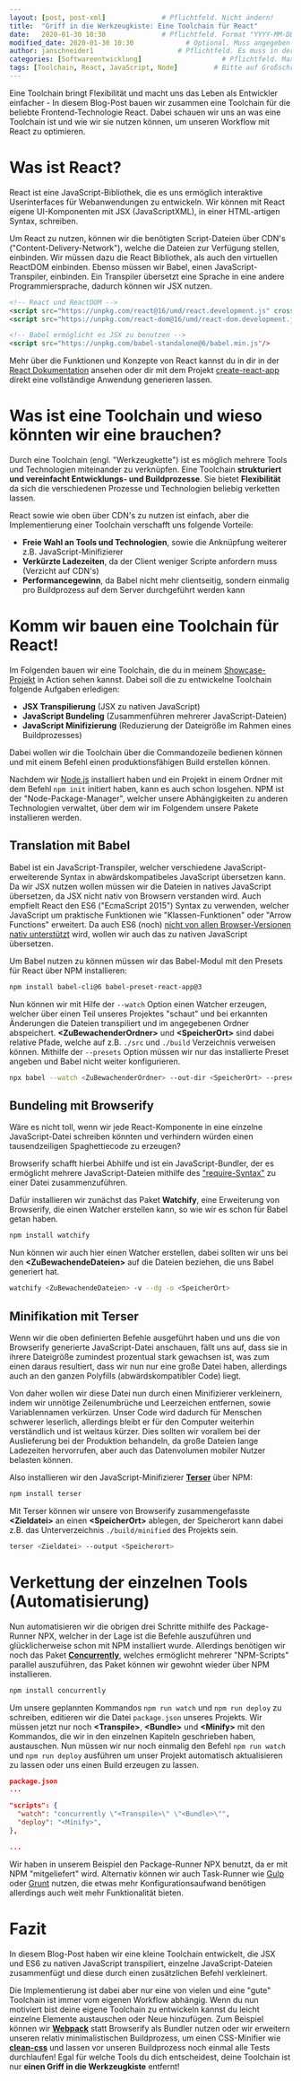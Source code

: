 ```yaml
---
layout: [post, post-xml]              # Pflichtfeld. Nicht ändern!
title:  "Griff in die Werkzeugkiste: Eine Toolchain für React"         # Pflichtfeld. Bitte einen Titel für den Blog Post angeben.
date:   2020-01-30 10:30              # Pflichtfeld. Format "YYYY-MM-DD HH:MM". Muss für Veröffentlichung in der Vergangenheit liegen. (Für Preview egal)
modified_date: 2020-01-30 10:30             # Optional. Muss angegeben werden, wenn eine bestehende Datei geändert wird.
author: janschneider1                     # Pflichtfeld. Es muss in der "authors.yml" einen Eintrag mit diesem Namen geben.
categories: [Softwareentwicklung]                    # Pflichtfeld. Maximal eine der angegebenen Kategorien verwenden.
tags: [Toolchain, React, JavaScript, Node]         # Bitte auf Großschreibung achten.
---
```


Eine Toolchain bringt Flexibilität und macht uns das Leben als Entwickler einfacher - In diesem Blog-Post bauen wir zusammen eine Toolchain für die beliebte Frontend-Technologie React. 
Dabei schauen wir uns an was eine Toolchain ist und wie wir sie nutzen können, um unseren Workflow mit React zu optimieren.

# Was ist React?

React ist eine JavaScript-Bibliothek, die es uns ermöglich interaktive Userinterfaces für Webanwendungen zu entwickeln.
Wir können mit React eigene UI-Komponenten mit JSX (JavaScriptXML), in einer HTML-artigen Syntax, schreiben.

Um React zu nutzen, können wir die benötigten Script-Dateien über CDN's ("Content-Delivery-Network"), welche die Dateien zur Verfügung stellen, einbinden.
Wir müssen dazu die React Bibliothek, als auch den virtuellen ReactDOM einbinden. Ebenso müssen wir Babel, einen JavaScript-Transpiler, einbinden.
Ein Transpiler übersetzt eine Sprache in eine andere Programmiersprache, dadurch können wir JSX nutzen.

```html
<!-- React und ReactDOM -->
<script src="https://unpkg.com/react@16/umd/react.development.js" crossorigin></script>
<script src="https://unpkg.com/react-dom@16/umd/react-dom.development.js" crossorigin></script>

<!-- Babel ermöglicht es JSX zu benutzen -->
<script src="https://unpkg.com/babel-standalone@6/babel.min.js"/>
```

Mehr über die Funktionen und Konzepte von React kannst du in dir in der [React Dokumentation](https://reactjs.org/docs/hello-world.html) ansehen
oder dir mit dem Projekt [create-react-app](https://github.com/facebook/create-react-app) direkt eine vollständige Anwendung generieren lassen.

# Was ist eine Toolchain und wieso könnten wir eine brauchen?

Durch eine Toolchain (engl. "Werkzeugkette") ist es möglich mehrere Tools und Technologien miteinander zu verknüpfen.
Eine Toolchain **strukturiert und vereinfacht Entwicklungs- und Buildprozesse**. Sie bietet **Flexibilität** da sich die verschiedenen Prozesse und Technologien beliebig verketten lassen.

React sowie wie oben über CDN's zu nutzen ist einfach, aber die Implementierung einer Toolchain verschafft uns folgende Vorteile:
- **Freie Wahl an Tools und Technologien**, sowie die Anknüpfung weiterer z.B. JavaScript-Minifizierer
- **Verkürzte Ladezeiten**, da der Client weniger Scripte anfordern muss (Verzicht auf CDN's)
- **Performancegewinn**, da Babel nicht mehr clientseitig, sondern einmalig pro Buildprozess auf dem Server durchgeführt werden kann

# Komm wir bauen eine Toolchain für React!

Im Folgenden bauen wir eine Toolchain, 
die du in meinem [Showcase-Projekt](https://github.com/JanSchneider1/PipePuzzle_React) in Action sehen kannst. Dabei soll die zu entwickelne Toolchain folgende Aufgaben erledigen:

- **JSX Transpilierung** (JSX zu nativen JavaScript)
- **JavaScript Bundeling** (Zusammenführen mehrerer JavaScript-Dateien)
- **JavaScript Minifizierung** (Reduzierung der Dateigröße im Rahmen eines Buildprozesses)

Dabei wollen wir die Toolchain über die Commandozeile bedienen können und mit einem Befehl einen produktionsfähigen Build erstellen können.

Nachdem wir [Node.js](https://nodejs.org/en/) installiert haben und ein Projekt in einem Ordner mit dem Befehl `npm init` initiert haben, kann es auch schon losgehen.
NPM ist der "Node-Package-Manager", welcher unsere Abhängigkeiten zu anderen Technologien verwaltet, über dem wir im Folgendem unsere Pakete installieren werden.

## Translation mit Babel

Babel ist ein JavaScript-Transpiler, welcher verschiedene JavaScript-erweiterende Syntax in abwärdskompatibeles JavaScript übersetzen kann.
Da wir JSX nutzen wollen müssen wir die Dateien in natives JavaScript übersetzen, da JSX nicht nativ von Browsern verstanden wird. 
Auch empfielt React den ES6 ("EcmaScript 2015") Syntax zu verwenden, welcher JavaScript um praktische Funktionen wie "Klassen-Funktionen" oder "Arrow Functions" erweitert.
Da auch ES6 (noch) [nicht von allen Browser-Versionen nativ unterstützt](https://www.w3schools.com/js/js_es6.asp) wird, wollen wir auch das zu nativen JavaScript übersetzen.

Um Babel nutzen zu können müssen wir das Babel-Modul mit den Presets für React über NPM installieren:

```bash
npm install babel-cli@6 babel-preset-react-app@3
```

Nun können wir mit Hilfe der `--watch` Option einen Watcher erzeugen, welcher über einen Teil unseres Projektes "schaut" und bei erkannten Änderungen die Dateien transpiliert und im angegebenen Ordner abspeichert.
 **\<ZuBewachenderOrdner>** und **\<SpeicherOrt>** sind dabei relative Pfade, welche auf z.B. `./src` und `./build` Verzeichnis verweisen können. Mithilfe der `--presets` Option
 müssen wir nur das installierte Preset angeben und Babel nicht weiter konfigurieren.

```bash
npx babel --watch <ZuBewachenderOrdner> --out-dir <SpeicherOrt> --presets react-app/prod
```

## Bundeling mit Browserify

Wäre es nicht toll, wenn wir jede React-Komponente in eine einzelne JavaScript-Datei schreiben könnten und verhindern würden einen tausendzeiligen Spaghettiecode zu erzeugen?

Browserify schafft hierbei Abhilfe und ist ein JavaScript-Bundler, der es ermöglicht mehrere JavaScript-Dateien mithilfe des ["require-Syntax"](http://browserify.org/) zu einer Datei zusammenzuführen.

Dafür installieren wir zunächst das Paket **Watchify**, eine Erweiterung von Browserify, die einen Watcher erstellen kann, so wie wir es schon für Babel getan haben.

```bash
npm install watchify
```

Nun können wir auch hier einen Watcher erstellen, dabei sollten wir uns bei den  **\<ZuBewachendeDateien>** auf die Dateien beziehen, die uns Babel generiert hat.

```bash
watchify <ZuBewachendeDateien> -v --dg -o <SpeicherOrt>
```

## Minifikation mit Terser

Wenn wir die oben definierten Befehle ausgeführt haben und uns die von Browserify generierte JavaScript-Datei anschauen, fällt uns auf, dass sie in ihrere Dateigröße
zumindest prozentual stark gewachsen ist, was zum einen daraus resultiert, dass wir nun nur eine große Datei haben, allerdings auch an den ganzen Polyfills (abwärdskompatibler Code)
liegt.

Von daher wollen wir diese Datei nun durch einen Minifizierer verkleinern, indem wir unnötige Zeilenumbrüche und Leerzeichen entfernen, sowie Variablennamen verkürzen.
Unser Code wird dadurch für Menschen schwerer leserlich, allerdings bleibt er für den Computer weiterhin verständlich und ist weitaus kürzer.
Dies sollten wir vorallem bei der Auslieferung bei der Produktion behandeln, da große Dateien lange Ladezeiten hervorrufen, aber auch das Datenvolumen mobiler Nutzer belasten können.

Also installieren wir den JavaScript-Minifizierer [**Terser**](https://github.com/terser/terser) über NPM:

```bash
npm install terser
```

Mit Terser können wir unsere von Browserify zusammengefasste  **\<Zieldatei>** an einen  **\<SpeicherOrt>** ablegen, 
der Speicherort kann dabei z.B. das Unterverzeichnis `./build/minified` des Projekts sein.

```bash
terser <Zieldatei> --output <Speicherort>
```

# Verkettung der einzelnen Tools (Automatisierung)

Nun automatisieren wir die obrigen drei Schritte mithilfe des Package-Runner NPX, welcher in der Lage ist die Befehle auszuführen und glücklicherweise schon mit NPM installiert wurde.
Allerdings benötigen wir noch das Paket [**Concurrently**](https://www.npmjs.com/package/concurrently), welches ermöglicht mehrerer "NPM-Scripts" parallel auszuführen, das Paket können wir gewohnt wieder über NPM installieren.

```bash
npm install concurrently
```

Um unsere geplannten Kommandos `npm run watch` und `npm run deploy` zu schreiben, editieren wir die Datei `package.json` unseres Projekts.
Wir müssen jetzt nur noch  **\<Transpile>**,  **\<Bundle>** und **\<Minify>** mit den Kommandos, die wir in den einzelnen Kapiteln geschrieben haben, austauschen.
Nun müssen wir nur noch einmalig den Befehl `npm run watch` und `npm run deploy` ausführen um unser Projekt automatisch aktualisieren zu lassen oder uns einen Build erzeugen zu lassen.

```json
package.json
...

"scripts": {
  "watch": "concurrently \"<Transpile>\" \"<Bundle>\"",
  "deploy": "<Minify>",
},

...
```

Wir haben in unserem Beispiel den Package-Runner NPX benutzt, da er mit NPM "mitgeliefert" wird. Alternativ können
wir auch Task-Runner wie [Gulp](https://gulpjs.com) oder [Grunt](https://gruntjs.com) nutzen, die etwas mehr Konfigurationsaufwand benötigen allerdings auch weit mehr Funktionalität bieten.

# Fazit

In diesem Blog-Post haben wir eine kleine Toolchain entwickelt, die JSX und ES6 zu nativen JavaScript transpiliert,
einzelne JavaScript-Dateien zusammenfügt und diese durch einen zusätzlichen Befehl verkleinert.

Die Implementierung ist dabei aber nur eine von vielen und eine "gute" Toolchain ist immer vom eigenen Workflow abhängig.
Wenn du nun motiviert bist deine eigene Toolchain zu entwickeln kannst du leicht einzelne Elemente austauschen oder Neue hinzufügen.
Zum Beispiel können wir [**Webpack**](https://webpack.js.org) statt Browserify als Bundler nutzen 
oder wir erweitern unseren relativ minimalistischen Buildprozess, um einen CSS-Minifier wie [**clean-css**](https://github.com/jakubpawlowicz/clean-css) und lassen vor unseren Buildprozess noch einmal alle Tests durchlaufen!
Egal für welche Tools du dich entscheidest, deine Toolchain ist nur **einen Griff in die Werkzeugkiste** entfernt!

